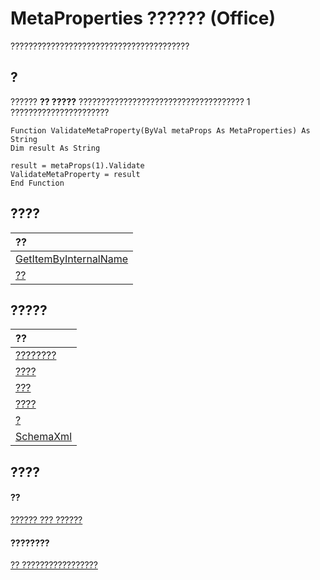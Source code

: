 
# MetaProperties ?????? (Office)

????????????????????????????????????????


## ?

?????? **?? ?????** ????????????????????????????????????? 1 ??????????????????????


```
Function ValidateMetaProperty(ByVal metaProps As MetaProperties) As String 
Dim result As String 
 
result = metaProps(1).Validate 
ValidateMetaProperty = result 
End Function
```


## ????



|**??**|
|:-----|
|[GetItemByInternalName](27c6bcd8-8631-1dbe-5df1-67c33b757c03.md)|
|[??](658532c6-c8c0-ff01-3736-4161a09af2bb.md)|

## ?????



|**??**|
|:-----|
|[????????](40f520da-9408-06f9-f51d-1b4dda0d452b.md)|
|[????](ceb7c117-4d5a-511c-a849-b3cc9041d298.md)|
|[???](377c8cee-9561-21aa-666c-f5e291ca899a.md)|
|[????](e1c30443-08c3-85bc-bfdd-59cd825b63e5.md)|
|[?](cafd45a4-59ea-4459-3c35-75062964e5c9.md)|
|[SchemaXml](c51acc59-3014-8678-c697-425be9dc3aeb.md)|

## ????


#### ??


[?????? ??? ??????](499c789a-aba2-0fad-649a-0ea964cd3b5e.md)
#### ????????


[?? ?????????????????](http://msdn.microsoft.com/library/0e2efa13-130c-59ad-07ee-8499f502064a%28Office.15%29.aspx)